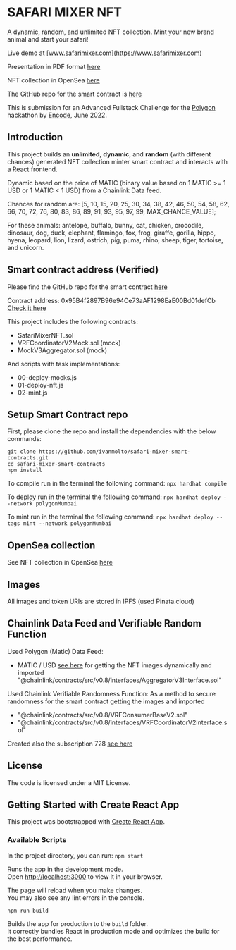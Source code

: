 # SAFARI MIXER NFT

A dynamic, random, and unlimited NFT collection.
Mint your new brand animal and start your safari!

Live demo at [www.safarimixer.com](https://www.safarimixer.com)

Presentation in PDF format [here](https://github.com/ivanmolto/safari-mixer-nft/blob/master/presentation/safari-mixer-nft-ivanmolto.pdf)

NFT collection in OpenSea [here](https://testnets.opensea.io/collection/safarimixernft-utqeajd6wk)

The GitHub repo for the smart contract is [here](https://github.com/ivanmolto/safari-mixer-smart-contracts)

This is submission for an Advanced Fullstack Challenge for the [Polygon](https://polygon.technology) hackathon by [Encode](https://www.encode.club), June 2022.

## Introduction

This project builds an **unlimited**, **dynamic**, and **random** (with different chances) generated NFT collection minter smart contract and interacts with a React frontend.

Dynamic based on the price of MATIC (binary value based on 1 MATIC >= 1 USD or 1 MATIC < 1 USD) from a Chainlink Data feed.

Chances for random are:
[5, 10, 15, 20, 25, 30, 34, 38, 42, 46, 50, 54, 58, 62, 66, 70, 72, 76, 80, 83, 86, 89, 91, 93, 95, 97, 99, MAX_CHANCE_VALUE];

For these animals: antelope, buffalo, bunny, cat, chicken, crocodile, dinosaur, dog, duck, elephant, flamingo, fox, frog, giraffe, gorilla, hippo, hyena, leopard, lion, lizard, ostrich, pig, puma, rhino, sheep, tiger, tortoise, and unicorn.


## Smart contract address (Verified)

Please find the GitHub repo for the smart contract [here](https://github.com/ivanmolto/safari-mixer-smart-contracts)

Contract address: 0x95B4f2897B96e94Ce73aAF1298EaE00Bd01defCb
[Check it here](https://mumbai.polygonscan.com/address/0x95B4f2897B96e94Ce73aAF1298EaE00Bd01defCb)

This project includes the following contracts:
- SafariMixerNFT.sol
- VRFCoordinatorV2Mock.sol (mock)
- MockV3Aggregator.sol (mock)

And scripts with task implementations:
- 00-deploy-mocks.js
- 01-deploy-nft.js
- 02-mint.js


## Setup Smart Contract repo

First, please clone the repo and install the dependencies with the below commands:

```
git clone https://github.com/ivanmolto/safari-mixer-smart-contracts.git
cd safari-mixer-smart-contracts
npm install
```

To compile run in the terminal the following command:
`npx hardhat compile`

To deploy run in the terminal the following command:
`npx hardhat deploy --network polygonMumbai`

To mint run in the terminal the following command:
`npx hardhat deploy --tags mint --network polygonMumbai`


## OpenSea collection

See NFT collection in OpenSea [here](https://testnets.opensea.io/collection/safarimixernft-utqeajd6wk)


## Images

All images and token URIs are stored in IPFS (used Pinata.cloud) 


## Chainlink Data Feed and Verifiable Random Function

Used Polygon (Matic) Data Feed: 
- MATIC / USD [see here](https://mumbai.polygonscan.com/address/0xd0D5e3DB44DE05E9F294BB0a3bEEaF030DE24Ada) for getting the NFT images dynamically and imported "@chainlink/contracts/src/v0.8/interfaces/AggregatorV3Interface.sol"

Used Chainlink Verifiable Randomness Function: 
As a method to secure randomness for the smart contract getting the images and imported 
- "@chainlink/contracts/src/v0.8/VRFConsumerBaseV2.sol"
- "@chainlink/contracts/src/v0.8/interfaces/VRFCoordinatorV2Interface.sol"

Created also the subscription 728 [see here](https://vrf.chain.link/mumbai)


## License

The code is licensed under a MIT License.

## Getting Started with Create React App

This project was bootstrapped with [Create React App](https://github.com/facebook/create-react-app).

### Available Scripts

In the project directory, you can run: 
`npm start`

Runs the app in the development mode.\
Open [http://localhost:3000](http://localhost:3000) to view it in your browser.

The page will reload when you make changes.\
You may also see any lint errors in the console.

`npm run build`

Builds the app for production to the `build` folder.\
It correctly bundles React in production mode and optimizes the build for the best performance.


